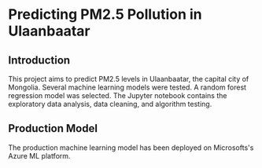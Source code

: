 # Predicting PM2.5 Pollution in Ulaanbaatar

## Introduction
This project aims to predict PM2.5 levels in Ulaanbaatar, the capital city of Mongolia. Several machine learning models were tested. A random forest regression model was selected. The Jupyter notebook contains the exploratory data analysis, data cleaning, and algorithm testing. 

## Production Model
The production machine learning model has been deployed on Microsofts's Azure ML platform. 
